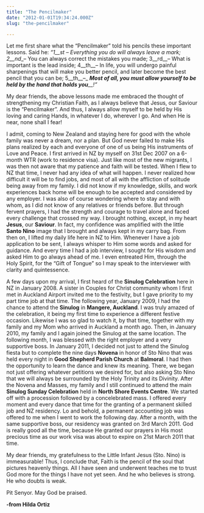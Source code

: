```yaml
---
title: "The Pencilmaker"
date: "2012-01-01T19:34:24.000Z"
slug: "the-pencilmaker"

---
```


Let me first share what the “Pencilmaker” told his pencils these important lessons. Said he: _“1__st_ _– Everything you do will always leave a mark; 2__nd__– You can always correct the mistakes you made; 3__rd__– What is important is the lead inside; 4__th__– In life, you will undergo painful sharpenings that will make you better pencil, and later become the best pencil that you can be; 5__th__–_ _**Most of all, you must allow yourself to be held by the hand that holds you**__!”_

My dear friends, the above lessons made me embraced the thought of strengthening my Christian Faith, as I always believe that Jesus, our Saviour is the “Pencilmaker”. And thus, I always allow myself to be held by His loving and caring Hands, in whatever I do, wherever I go. And when He is near, none shall I fear!

I admit, coming to New Zealand and staying here for good with the whole family was never a dream, nor a plan. But God never failed to make His plans realized by each and everyone of one of us being His instruments of Love and Peace. I first arrived in NZ by myself on 31st Dec 2007 on a 6-month WTR (work to residence visa). Just like most of the new migrants, I was then not aware that my patience and faith will be tested. When I flew to NZ that time, I never had any idea of what will happen. I never realized how difficult it will be to find jobs, and most of all with the affliction of solitude being away from my family. I did not know if my knowledge, skills, and work experiences back home will be enough to be accepted and considered by any employer. I was also of course wondering where to stay and with whom, as I did not know of any relatives or friends before. But through fervent prayers, I had the strength and courage to travel alone and faced every challenge that crossed my way. I brought nothing, except, in my heart **Jesus**, our **Saviour**. In fact, my confidence was amplified with the little **Santo Nino** image that I brought and always kept in my carry bag. From then on, I lifted my daily life here in NZ to Him. Whenever I have a job application to be sent, I always whisper to Him some words and asked for guidance. And every time I had a job interview, I sought for His wisdom and asked Him to go always ahead of me. I even entreated Him, through the Holy Spirit, for the “Gift of Tongue” so I may speak to the interviewer with clarity and quintessence.

A few days upon my arrival, I first heard of the **Sinulog Celebration** here in NZ in January 2008. A sister in Couples for Christ community whom I first met in Auckland Airport invited me to the festivity, but I gave priority to my part time job at that time. The following year, January 2009, I had the chance to attend the **Sinulog** in **Mangere, Auckland**. I was truly amazed of the celebration, it being my first time to experience a different festive occasion. Likewise I was so glad to watch it, by that time, together with my family and my Mom who arrived in Auckland a month ago. Then, in January 2010, my family and I again joined the Sinulog at the same location. The following month, I was blessed with the right employer and a very supportive boss. In January 2011, I decided not just to attend the Sinulog fiesta but to complete the nine days **Novena** in honor of Sto Nino that was held every night in **Good Shepherd Parish Church** at **Balmoral**. I had then the opportunity to learn the dance and knew its meaning. There, we began not just offering whatever petitions we desired for, but also asking Sto Nino that we will always be surrounded by the Holy Trinity and its Divinity. After the Novena and Masses, my family and I still continued to attend the main **Sinulog Sunday Celebration** held in **North Shore Events Centre**. We started off with a procession followed by a concelebrated mass. I offered every moment and every dance that time for the granting of a permanent skilled job and NZ residency. Lo and behold, a permanent accounting job was offered to me when I went to work the following day. After a month, with the same supportive boss, our residency was granted on 3rd March 2011. God is really good all the time, because He granted our prayers in His most precious time as our work visa was about to expire on 21st March 2011 that time.

My dear friends, my gratefulness to the Little Infant Jesus (Sto. Nino) is immeasurable! Thus, I conclude that, Faith is the pencil of the soul that pictures heavenly things. All I have seen and underwent teaches me to trust God more for the things I have not yet seen. And he who believes is strong. He who doubts is weak.

Pit Senyor. May God be praised.

**\-from Hilda Ortiz**